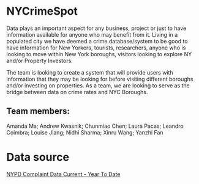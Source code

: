 # NYCrimeSpot 


Data plays an important aspect for any business, project or just to have information available for anyone who may benefit from it. 
Living in a populated city we have deemed a crime database/system to be good to have information for New Yorkers, tourists, researchers, 
anyone who is looking to move within New York boroughs, visitors looking to explore NY and/or Property Investors. 

The team is looking to create a system that will provide users with information that they may be looking for before visiting different 
boroughs and/or investing on properties. As a team, we are looking to serve as the bridge between data on crime rates and NYC Boroughs. 

## Team members:

Amanda Ma;
Andrew Kwasnik;
Chunmiao Chen;
Laura Pacas;
Leandro Coimbra;
Louise Jiang;
Nidhi Sharma;
Xinru Wang;
Yanzhi Fan

# Data source

[NYPD Complaint Data Current - Year To Date](https://data.cityofnewyork.us/Public-Safety/NYPD-Complaint-Data-Current-Year-To-Date-/5uac-w243)

